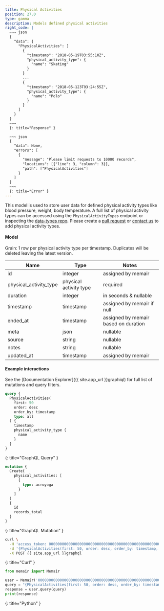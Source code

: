 ```yaml
---
title: Physical Activities
position: 27.0
type: gamma
description: Models defined physical activities
right_code: |
  ~~~ json
  {
    "data": {
      "PhysicalActivities": [
        {
          "timestamp": "2018-05-19T03:55:10Z",
          "physical_activity_type": {
            "name": "Skating"
          }
        }
        ...
        {
          "timestamp": "2018-05-123T03:24:55Z",
          "physical_activity_type": {
            "name": "Polo"
          }
        }
      ]
    }
  }
  ~~~
  {: title="Response" }

  ~~~ json
  {
    "data": None,
    "errors": [
      {
        "message": "Please limit requests to 10000 records",
        "locations": [{"line": 3, "column": 3}],
        "path": ["PhysicalActivities"]
      }
    ]
  }
  ~~~
  {: title="Error" }
---
```


This model is used to store user data for defined physical activity types like blood pressure, weight, body temperature. A full list of physical activity types can be accessed using the `PhysicalActivityTypes` endpoint or inspecting the [data-types repo](https://github.com/memair/data-types/blob/master/physical_activity_types.yml). Please create a [pull request](https://github.com/memair/data-types/blob/master/physical_activity_types.yml) or [contact us](https://blog.memair.com/community/contact) to add physical activity types.

#### Model

Grain: 1 row per physical activity type per timestamp. Duplicates will be deleted leaving the latest version.

| Name | Type | Notes |
|-------|--------|---------|
| id | integer | assigned by memair |
| physical_activity_type | physical activity type | required |
| duration | integer | in seconds & nullable |
| timestamp | timestamp | assigned by memair if null |
| ended_at | timestamp | assigned by memair based on duration |
| meta | json | nullable |
| source | string | nullable |
| notes | string | nullable |
| updated_at | timestamp | assigned by memair |

#### Example interactions

See the [Documentation Explorer]({{ site.app_url }}graphiql) for full list of mutations and query filters.

~~~ graphql
query {
  PhysicalActivities(
    first: 50
    order: desc
    order_by: timestamp
    type: all
  ) {
    timestamp
    physical_activity_type {
      name
    }
  }
}
~~~
{: title="GraphQL Query" }

~~~ graphql
mutation {
  Create(
    physical_activities: [
      {
        type: acroyoga
      }
    ]
  )
  {
    id
    records_total
  }
}
~~~
{: title="GraphQL Mutation" }

~~~ bash
curl \
  -H 'access_token: 0000000000000000000000000000000000000000000000000000000000000000' \
  -d '{PhysicalActivities(first: 50, order: desc, order_by: timestamp, type: all) {timestamp, physical_activity_type {name}}}' \
  -X POST {{ site.app_url }}graphql
~~~
{: title="Curl" }

~~~ python
from memair import Memair

user = Memair('0000000000000000000000000000000000000000000000000000000000000000')
query = "{PhysicalActivities(first: 50, order: desc, order_by: timestamp, type: all) {timestamp, physical_activity_type {name}}}"
response = user.query(query)
print(response)
~~~
{: title="Python" }
